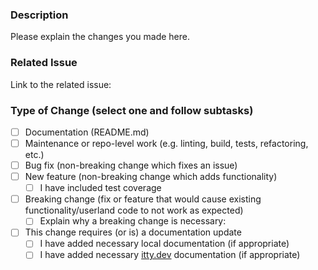 ### Description
Please explain the changes you made here.

### Related Issue
Link to the related issue:

### Type of Change (select one and follow subtasks)
- [ ] Documentation (README.md)
- [ ] Maintenance or repo-level work (e.g. linting, build, tests, refactoring, etc.)
- [ ] Bug fix (non-breaking change which fixes an issue)
- [ ] New feature (non-breaking change which adds functionality)
  - [ ] I have included test coverage
- [ ] Breaking change (fix or feature that would cause existing functionality/userland code to not work as expected)
  - [ ] Explain why a breaking change is necessary:
- [ ] This change requires (or is) a documentation update
  - [ ] I have added necessary local documentation (if appropriate)
  - [ ] I have added necessary [itty.dev](https://github.com/kwhitley/itty.dev) documentation (if appropriate)
